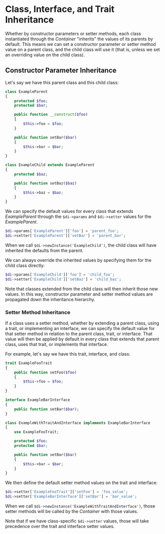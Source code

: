 # Class, Interface, and Trait Inheritance

Whether by constructor parameters or setter methods, each class instantiated through the _Container_ "inherits" the values of its parents by default. This means we can set a constructor parameter or setter method value on a parent class, and the child class will use it (that is, unless we set an overriding value on the child class).

## Constructor Parameter Inheritance

Let's say we have this parent class and this child class:

```php
class ExampleParent
{
    protected $foo;
    protected $bar;

    public function __construct($foo)
    {
        $this->foo = $foo;
    }

    public function setBar($bar)
    {
        $this->bar = $bar;
    }
}

class ExampleChild extends ExampleParent
{
    protected $baz;

    public function setBaz($baz)
    {
        $this->baz = $baz;
    }
}
```

We can specify the default values for every class that extends _ExampleParent_ through the `$di->params` and `$di->setter` values for the _ExampleParent_.

```php
$di->params['ExampleParent']['foo'] = 'parent_foo';
$di->setter['ExampleParent']['setBar'] = 'parent_bar';
```

When we call `$di->newInstance('ExampleChild')`, the child class will have inherited the defaults from the parent.

We can always override the inherited values by specifying them for the child class directly:

```php
$di->params['ExampleChild']['foo'] = 'child_foo';
$di->setter['ExampleChild']['setBaz'] = 'child_baz';
```

Note that classes extended from the child class will then inherit those new values. In this way, constructor parameter and setter method values are propagated down the inheritance hierarchy.



### Setter Method Inheritance

If a class uses a setter method, whether by extending a parent class, using a trait, or implementing an interface, we can specify the default value for that setter method in relation to the parent class, trait, or interface. That value will then be applied by default in every class that extends that parent class, uses that trait, or implements that interface.

For example, let's say we have this trait, interface, and class:

```php
trait ExampleFooTrait
{
    public function setFoo($foo)
    {
        $this->foo = $foo;
    }
}

interface ExampleBarInterface
{
    public function setBar($bar);
}

class ExampleWithTraitAndInterface implements ExampleBarInterface
{
    use ExampleFooTrait;

    protected $foo;
    protected $bar;

    public function setBar($bar)
    {
        $this->bar = $bar;
    }
}
```

We then define the default setter method values on the trait and interface:

```php
$di->setter['ExampleFooTrait']['setFoo'] = 'foo_value';
$di->setter['ExampleBarInterface']['setBar'] = 'bar_value';
```

When we call `$di->newInstance('ExampleWithTraitAndInterface')`, those setter methods will be called by the _Container_ with those values.

Note that if we have class-specific `$di->setter` values, those will take precedence over the trait and interface setter values.
